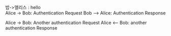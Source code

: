 <uml>밥->앨리스 : hello</uml>
<br>
<uml>
Alice -> Bob: Authentication Request
Bob --> Alice: Authentication Response

Alice -> Bob: Another authentication Request
Alice &lt;-- Bob: another authentication Response
</uml>

<script src="//code.jquery.com/jquery.min.js"></script>
<script src="//cdn.rawgit.com/jmnote/plantuml-encoder/d133f316/dist/plantuml-encoder.min.js"></script>
<script>
$("uml").each(function() {
  var src = "//www.plantuml.com/plantuml/img/" + window.plantumlEncoder.encode( $(this).text() )
  $(this).replaceWith($('<img>').attr('src', src));
});
</script>